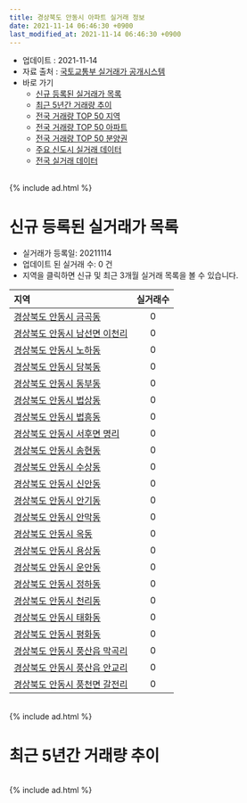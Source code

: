 ```yaml
---
title: 경상북도 안동시 아파트 실거래 정보
date: 2021-11-14 06:46:30 +0900
last_modified_at: 2021-11-14 06:46:30 +0900
---
```


* 업데이트 : 2021-11-14
* 자료 출처 : [국토교통부 실거래가 공개시스템](http://rt.molit.go.kr)
* 바로 가기
    * [신규 등록된 실거래가 목록](#신규-등록된-실거래가-목록)
    * [최근 5년간 거래량 추이](#최근-5년간-거래량-추이)
    * [전국 거래량 TOP 50 지역](https://inasie.github.io/apt-trade-info/최근-3개월-전국에서-가장-거래가-많이-발생한-지역)
    * [전국 거래량 TOP 50 아파트](https://inasie.github.io/apt-trade-info/최근-3개월-전국에서-가장-거래가-많이-발생한-아파트)
    * [전국 거래량 TOP 50 분양권](https://inasie.github.io/apt-trade-info/최근-3개월-전국에서-가장-거래가-많이-발생한-분양권)
    * [주요 신도시 실거래 데이터](https://inasie.github.io/apt-trade-info/주요-신도시)
    * [전국 실거래 데이터](https://inasie.github.io/apt-trade-info/전국)

<br>
{% include ad.html %}
<br>

# 신규 등록된 실거래가 목록
* 실거래가 등록일: 20211114
* 업데이트 된 실거래 수: 0 건
* 지역을 클릭하면 신규 및 최근 3개월 실거래 목록을 볼 수 있습니다.


|지역|실거래수|
|:---|:---:|
|[경상북도 안동시 금곡동](https://inasie.github.io/apt-trade-info/경상북도-안동시-금곡동)|0|
|[경상북도 안동시 남선면 이천리](https://inasie.github.io/apt-trade-info/경상북도-안동시-남선면-이천리)|0|
|[경상북도 안동시 노하동](https://inasie.github.io/apt-trade-info/경상북도-안동시-노하동)|0|
|[경상북도 안동시 당북동](https://inasie.github.io/apt-trade-info/경상북도-안동시-당북동)|0|
|[경상북도 안동시 동부동](https://inasie.github.io/apt-trade-info/경상북도-안동시-동부동)|0|
|[경상북도 안동시 법상동](https://inasie.github.io/apt-trade-info/경상북도-안동시-법상동)|0|
|[경상북도 안동시 법흥동](https://inasie.github.io/apt-trade-info/경상북도-안동시-법흥동)|0|
|[경상북도 안동시 서후면 명리](https://inasie.github.io/apt-trade-info/경상북도-안동시-서후면-명리)|0|
|[경상북도 안동시 송현동](https://inasie.github.io/apt-trade-info/경상북도-안동시-송현동)|0|
|[경상북도 안동시 수상동](https://inasie.github.io/apt-trade-info/경상북도-안동시-수상동)|0|
|[경상북도 안동시 신안동](https://inasie.github.io/apt-trade-info/경상북도-안동시-신안동)|0|
|[경상북도 안동시 안기동](https://inasie.github.io/apt-trade-info/경상북도-안동시-안기동)|0|
|[경상북도 안동시 안막동](https://inasie.github.io/apt-trade-info/경상북도-안동시-안막동)|0|
|[경상북도 안동시 옥동](https://inasie.github.io/apt-trade-info/경상북도-안동시-옥동)|0|
|[경상북도 안동시 용상동](https://inasie.github.io/apt-trade-info/경상북도-안동시-용상동)|0|
|[경상북도 안동시 운안동](https://inasie.github.io/apt-trade-info/경상북도-안동시-운안동)|0|
|[경상북도 안동시 정하동](https://inasie.github.io/apt-trade-info/경상북도-안동시-정하동)|0|
|[경상북도 안동시 천리동](https://inasie.github.io/apt-trade-info/경상북도-안동시-천리동)|0|
|[경상북도 안동시 태화동](https://inasie.github.io/apt-trade-info/경상북도-안동시-태화동)|0|
|[경상북도 안동시 평화동](https://inasie.github.io/apt-trade-info/경상북도-안동시-평화동)|0|
|[경상북도 안동시 풍산읍 막곡리](https://inasie.github.io/apt-trade-info/경상북도-안동시-풍산읍-막곡리)|0|
|[경상북도 안동시 풍산읍 안교리](https://inasie.github.io/apt-trade-info/경상북도-안동시-풍산읍-안교리)|0|
|[경상북도 안동시 풍천면 갈전리](https://inasie.github.io/apt-trade-info/경상북도-안동시-풍천면-갈전리)|0|


<br>
{% include ad.html %}
<br>

# 최근 5년간 거래량 추이


<div style="width:100%;">
    <canvas id="deal_progress" height="200"></canvas>
</div>

<script>
new Chart(document.getElementById("deal_progress"), {
    type: 'line',
    data: {
        labels: ['201611','201612','201701','201702','201703','201704','201705','201706','201707','201708','201709','201710','201711','201712','201801','201802','201803','201804','201805','201806','201807','201808','201809','201810','201811','201812','201901','201902','201903','201904','201905','201906','201907','201908','201909','201910','201911','201912','202001','202002','202003','202004','202005','202006','202007','202008','202009','202010','202011','202012','202101','202102','202103','202104','202105','202106','202107','202108','202109','202110','202111'],
        datasets: [{
            label: '매매',
            pointRadius: 1,
            data: [108, 131, 102, 142, 133, 119, 142, 139, 125, 101, 102, 74, 94, 102, 118, 113, 148, 99, 83, 104, 87, 110, 100, 130, 107, 88, 128, 109, 131, 139, 121, 104, 121, 119, 130, 132, 167, 137, 139, 177, 106, 126, 148, 192, 181, 153, 169, 187, 203, 194, 279, 207, 315, 444, 420, 341, 184, 183, 145, 159, 30],
            borderColor: "rgba(255, 201, 14, 1)",
            backgroundColor: "rgba(255, 201, 14, 0.5)",
            fill: false,
            lineTension: 0
        },{
            label: '전월세',
            pointRadius: 1,
            data: [31, 58, 50, 80, 44, 35, 47, 47, 48, 59, 41, 41, 43, 54, 72, 70, 69, 58, 66, 48, 71, 52, 53, 71, 53, 62, 63, 77, 71, 43, 47, 28, 47, 47, 35, 24, 31, 36, 54, 65, 46, 68, 41, 53, 84, 41, 33, 36, 37, 47, 43, 64, 43, 83, 94, 268, 48, 56, 37, 29, 9],
            borderColor: "rgba(0, 141, 185, 1)",
            backgroundColor: "rgba(0, 141, 185, 0.5)",
            fill: false,
            lineTension: 0
        }
        ]
    },
    options: {
        responsive: true,
        title: {
            display: false
        },
        tooltips: {
            mode: 'index',
            intersect: false
        },
        hover: {
            mode: 'nearest',
            intersect: true
        },
        scales: {
            xAxes: [{
                display: true,
                scaleLabel: {
                    display: true,
                    labelString: '년/월'
                }
            }],
            yAxes: [{
                display: true,
                ticks: {
                    suggestedMin: 0,
                },
                scaleLabel: {
                    display: true,
                    labelString: '실거래 수'
                }
            }]
        }
    }
});

</script>


<br>
{% include ad.html %}
<br>

